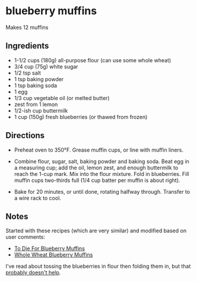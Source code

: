 # blueberry muffins

Makes 12 muffins

## Ingredients

* 1-1/2 cups (180g) all-purpose flour (can use some whole wheat)
* 3/4 cup (75g) white sugar
* 1/2 tsp salt
* 1 tsp baking powder
* 1 tsp baking soda
* 1 egg
* 1/3 cup vegetable oil (or melted butter)
* zest from 1 lemon
* 1/2-ish cup buttermilk
* 1 cup (150g) fresh blueberries (or thawed from frozen)

## Directions

* Preheat oven to 350°F. Grease muffin cups, or line with muffin liners.

* Combine flour, sugar, salt, baking powder and baking soda. Beat egg in a measuring cup; add the oil, lemon zest, and enough buttermilk to reach the 1-cup mark. Mix into the flour mixture. Fold in blueberries. Fill muffin cups two-thirds full (1/4 cup batter per muffin is about right).

* Bake for 20 minutes, or until done, rotating halfway through. Transfer to a wire rack to cool.

## Notes

Started with these recipes (which are very similar) and modified based on user comments:
* [To Die For Blueberry Muffins](https://www.allrecipes.com/recipe/6865/to-die-for-blueberry-muffins/)
* [Whole Wheat Blueberry Muffins](https://www.allrecipes.com/recipe/218614/whole-wheat-blueberry-muffins/)

I've read about tossing the blueberries in flour then folding them in, but that [probably doesn't help](https://www.seriouseats.com/2016/07/how-to-stop-blueberries-from-sinking-muffin-baking.html).
